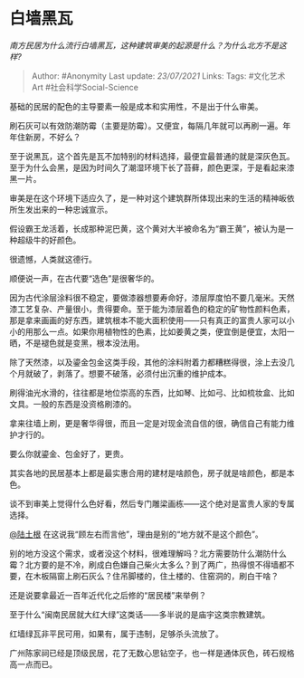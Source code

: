 # 白墙黑瓦
*南方民居为什么流行白墙黑瓦，这种建筑审美的起源是什么？为什么北方不是这样?*

> Author: #Anonymity
Last update: *23/07/2021* 
Links:
Tags: #文化艺术Art #社会科学Social-Science 

基础的民居的配色的主导要素一般是成本和实用性，不是出于什么审美。

刷石灰可以有效防潮防霉（主要是防霉）。又便宜，每隔几年就可以再刷一遍。年年住新房，不好么？

至于说黑瓦，这个首先是瓦不加特别的材料选择，最便宜最普通的就是深灰色瓦。至于为什么会黑，是因为时间久了潮湿环境下长了苔藓，颜色更深，于是看起来漆黑一片。

审美是在这个环境下适应久了，是一种对这个建筑群所体现出来的生活的精神皈依所生发出来的一种忠诚宣示。

假设霸王龙活着，长成那种泥巴黄，这个黄对大半被命名为“霸王黄”，被认为是一种超级牛的好颜色。

很遗憾，人类就这德行。

顺便说一声，在古代要“选色”是很奢华的。

因为古代涂层涂料很不稳定，要做漆器想要寿命好，漆层厚度怕不要几毫米。天然漆工艺复杂、产量很小，贵得要命。至于能为漆层着色的稳定的矿物性颜料色素，那是拿来画画的好东西，建筑根本不能大面积使用——只有真正的富贵人家可以小小的用那么一点。如果你用植物性的色素，比如姜黄之类，便宜倒是便宜，太阳一晒，不是褪色就是变黑，根本没法用。

除了天然漆，以及鎏金包金这类手段，其他的涂料附着力都糟糕得很，涂上去没几个月就破了，剥落了。想要不破落，必须付出沉重的维护成本。

刷得油光水滑的，往往都是地位崇高的东西，比如琴、比如弓、比如梳妆盒、比如文具。一般的东西是没资格刷漆的。

拿来往墙上刷，更是奢华得很，而且一定是对现金流自信的很，确信自己有能力维护才行的。

要么你就鎏金、包金好了，更贵。

其实各地的民居基本上都是最实惠合用的建材是啥颜色，房子就是啥颜色，都是本色。

谈不到审美上觉得什么色好看，然后专门雕梁画栋——这个绝对是富贵人家的专属选择。

[@陆土根](https://www.zhihu.com/people/33c4c4a529e1cf7e256fdf26baaa3ddb) 在这说我“顾左右而言他”，理由是别的“地方就不是这个颜色”。

别的地方没这个需求，或者没这个材料，很难理解吗？北方需要防什么潮防什么霉？北方要的是不冷，刷成白色嫌自己柴火太多么？到了两广，热得恨不得墙都不要，在木板隔窗上刷石灰么？住吊脚楼的，住土楼的、住窑洞的，刷白干啥？

还是说要拿最近一百年近代化之后修的“居民楼”来举例？

至于什么“闽南民居就大红大绿”这类话——多半说的是庙宇这类宗教建筑。

红墙绿瓦非平民可用，如果有，属于违制，足够杀头流放了。

广州陈家祠已经是顶级民居，花了无数心思钻空子，也一样是通体灰色，砖石规格高一点而已。



